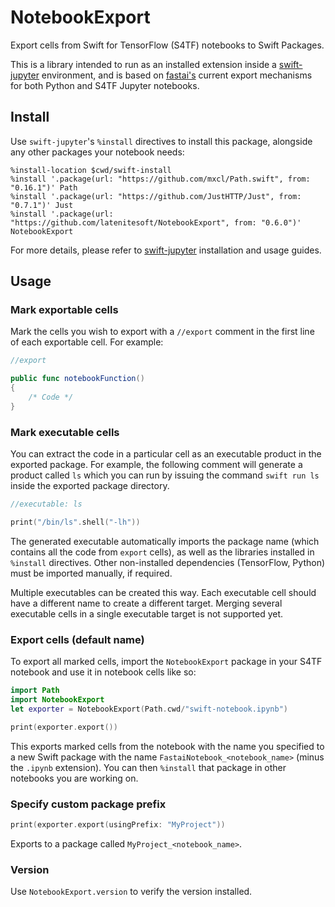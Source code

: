 # NotebookExport

Export cells from Swift for TensorFlow (S4TF) notebooks to Swift Packages.

This is a library intended to run as an installed extension inside a [swift-jupyter](https://github.com/google/swift-jupyter) environment, and is based on [fastai's](http://fast.ai) current export mechanisms for both Python and S4TF Jupyter notebooks.

## Install

Use `swift-jupyter`'s `%install` directives to install this package, alongside any other packages your notebook needs:

```
%install-location $cwd/swift-install
%install '.package(url: "https://github.com/mxcl/Path.swift", from: "0.16.1")' Path
%install '.package(url: "https://github.com/JustHTTP/Just", from: "0.7.1")' Just
%install '.package(url: "https://github.com/latenitesoft/NotebookExport", from: "0.6.0")' NotebookExport
```

For more details, please refer to [swift-jupyter](https://github.com/google/swift-jupyter) installation and usage guides.

## Usage

### Mark exportable cells

Mark the cells you wish to export with a `//export` comment in the first line of each exportable cell. For example:

```Swift
//export

public func notebookFunction()
{
	/* Code */
}
```

### Mark executable cells

You can extract the code in a particular cell as an executable product in the exported package. For example, the following comment will generate a product called `ls` which you can run by issuing the command `swift run ls` inside the exported package directory.

```Swift
//executable: ls

print("/bin/ls".shell("-lh"))
```

The generated executable automatically imports the package name (which contains all the code from `export` cells), as well as the libraries installed in `%install` directives. Other non-installed dependencies (TensorFlow, Python) must be imported manually, if required.

Multiple executables can be created this way. Each executable cell should have a different name to create a different target. Merging several executable cells in a single executable target is not supported yet.

### Export cells (default name)

To export all marked cells, import the `NotebookExport` package in your S4TF notebook and use it in notebook cells like so:

```Swift
import Path
import NotebookExport
let exporter = NotebookExport(Path.cwd/"swift-notebook.ipynb")
```

```Swift
print(exporter.export())
```

This exports marked cells from the notebook with the name you specified to a new Swift package with the name `FastaiNotebook_<notebook_name>` (minus the `.ipynb` extension). You can then `%install` that package in other notebooks you are working on.

### Specify custom package prefix

```Swift
print(exporter.export(usingPrefix: "MyProject"))
```

Exports to a package called `MyProject_<notebook_name>`.

### Version

Use `NotebookExport.version` to verify the version installed.

